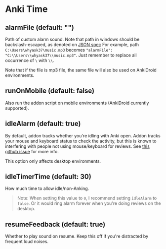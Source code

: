 # Anki Time

## alarmFile (default: "")

Path of custom alarm sound. Note that path in windows should be backslash-escaped, as denoted on [JSON spec](https://www.json.org/) For example, path `C:\Users\whyask37\music.mp3` becomes `"alarmFile": "C:\\Users\\whyask37\\music.mp3"`. Just remember to replace all occurrence of `\` with `\\`.

Note that if the file is mp3 file, the same file will also be used on AnkiDroid environments.

## runOnMobile (default: false)

Also run the addon script on mobile environments (AnkiDroid currently supported).

## idleAlarm (default: true)

By default, addon tracks whether you're idling with Anki open. Addon tracks your mouse and keyboard status to check the activity, but this is known to interfering with people not using mouse/keyboard for reviews. See [this github issue](https://github.com/trgkanki/ankitime/issues/5) for more info.

This option only affects desktop environments.

## idleTimerTime (default: 30)

How much time to allow idle/non-Anking.

> Note: When setting this value to `0`, I recommend setting `idleAlarm` to `false`. Or it would ring alarm forever when you're doing reviews on the desktop.

## resumeFeedback (default: true)

Whether to play sound on resume. Keep this off if you're distracted by frequent loud noises.